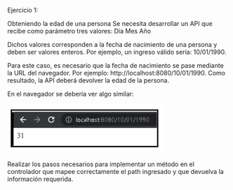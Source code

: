 Ejercicio 1: 

Obteniendo la edad de una persona
Se necesita desarrollar un API que recibe como parámetro tres valores:
Día
Mes
Año

Dichos valores corresponden a la fecha de nacimiento de una persona y deben ser valores enteros. Por ejemplo, un ingreso válido sería: 10/01/1990.

Para este caso, es necesario que la fecha de nacimiento se pase mediante la URL del navegador. Por ejemplo: http://localhost:8080/10/01/1990. Como resultado, la API deberá devolver la edad de la persona.


En el navegador se debería ver algo similar:

![img.png](img.png)


Realizar los pasos necesarios para implementar un método en el controlador que mapee correctamente el path ingresado y que devuelva la información requerida.
